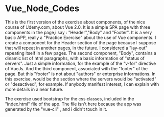 # Vue_Node_Codes
This is the first version of the exercise about components, of the nice course of Udemy.com, about Vue 2.0.
It is a simple SPA page with three components in the page,i say : "Header","Body" and "Footer".
It is a very basic APP, really a "Practice Exercise" about the use of Vue components.
I create a component for the Header section of the page because I suppose that will repeat in another pages,
in the future. I considered a "lay-out" repeating itself in a few pages.
The second component, "Body", contains a dinamic list of html paragraphs, with a basic information of "status of servers".
Just a simple information, for the example of the "v-for" directive of VueJs.
And the third component, associated with the "footer" of the page. But this "footer" is not about "authors" or
enterprise informations. In this exercise, would be the section where the servers would be "activated" or "desactived",
for example.
If anybody manifest interest, I can explain with more details in a near future.

The exercise used bootstrap for the css classes, included in the "index.html" file of the app. The file isn't here because the app was generated by the "vue-cli" , and i didn't touch in it.
